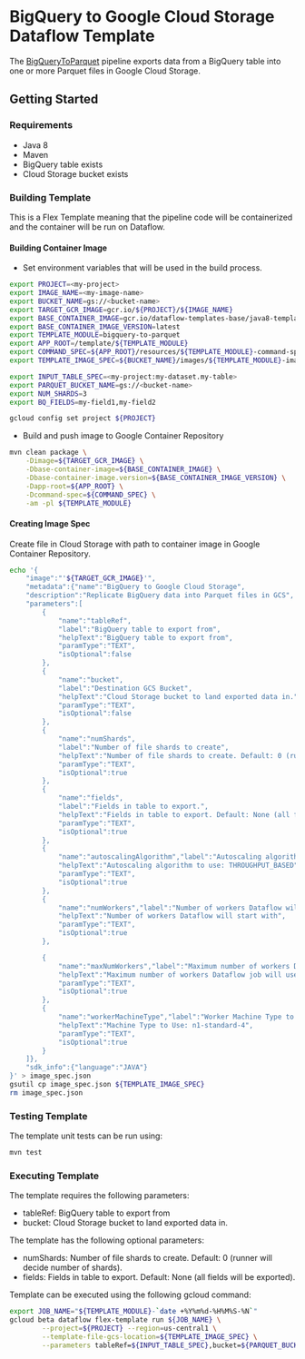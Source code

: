 # BigQuery to Google Cloud Storage Dataflow Template

The [BigQueryToParquet](src/main/java/com/google/cloud/teleport/v2/templates/BigQueryToParquet.java) pipeline exports data
from a BigQuery table into one or more Parquet files in Google Cloud Storage.

## Getting Started

### Requirements
* Java 8
* Maven
* BigQuery table exists
* Cloud Storage bucket exists

### Building Template
This is a Flex Template meaning that the pipeline code will be containerized and the container will be
run on Dataflow.

#### Building Container Image
* Set environment variables that will be used in the build process.
```sh
export PROJECT=<my-project>
export IMAGE_NAME=<my-image-name>
export BUCKET_NAME=gs://<bucket-name>
export TARGET_GCR_IMAGE=gcr.io/${PROJECT}/${IMAGE_NAME}
export BASE_CONTAINER_IMAGE=gcr.io/dataflow-templates-base/java8-template-launcher-base
export BASE_CONTAINER_IMAGE_VERSION=latest
export TEMPLATE_MODULE=bigquery-to-parquet
export APP_ROOT=/template/${TEMPLATE_MODULE}
export COMMAND_SPEC=${APP_ROOT}/resources/${TEMPLATE_MODULE}-command-spec.json
export TEMPLATE_IMAGE_SPEC=${BUCKET_NAME}/images/${TEMPLATE_MODULE}-image-spec.json

export INPUT_TABLE_SPEC=<my-project:my-dataset.my-table>
export PARQUET_BUCKET_NAME=gs://<bucket-name>
export NUM_SHARDS=3
export BQ_FIELDS=my-field1,my-field2

gcloud config set project ${PROJECT}
```
* Build and push image to Google Container Repository
```sh
mvn clean package \
    -Dimage=${TARGET_GCR_IMAGE} \
    -Dbase-container-image=${BASE_CONTAINER_IMAGE} \
    -Dbase-container-image.version=${BASE_CONTAINER_IMAGE_VERSION} \
    -Dapp-root=${APP_ROOT} \
    -Dcommand-spec=${COMMAND_SPEC} \
    -am -pl ${TEMPLATE_MODULE}
```

#### Creating Image Spec

Create file in Cloud Storage with path to container image in Google Container Repository.
```sh
echo '{
    "image":"'${TARGET_GCR_IMAGE}'",
    "metadata":{"name":"BigQuery to Google Cloud Storage",
    "description":"Replicate BigQuery data into Parquet files in GCS",
    "parameters":[
        {
            "name":"tableRef",
            "label":"BigQuery table to export from",
            "helpText":"BigQuery table to export from",
            "paramType":"TEXT",
            "isOptional":false
        },
        {
            "name":"bucket",
            "label":"Destination GCS Bucket",
            "helpText":"Cloud Storage bucket to land exported data in.",
            "paramType":"TEXT",
            "isOptional":false
        },
        {
            "name":"numShards",
            "label":"Number of file shards to create",
            "helpText":"Number of file shards to create. Default: 0 (runner will decide number of shards).",
            "paramType":"TEXT",
            "isOptional":true
        },
        {
            "name":"fields",
            "label":"Fields in table to export.",
            "helpText":"Fields in table to export. Default: None (all fields will be exported).",
            "paramType":"TEXT",
            "isOptional":true
        },
        {
            "name":"autoscalingAlgorithm","label":"Autoscaling algorithm to use",
            "helpText":"Autoscaling algorithm to use: THROUGHPUT_BASED",
            "paramType":"TEXT",
            "isOptional":true
        },
        {
            "name":"numWorkers","label":"Number of workers Dataflow will start with",
            "helpText":"Number of workers Dataflow will start with",
            "paramType":"TEXT",
            "isOptional":true
        },

        {
            "name":"maxNumWorkers","label":"Maximum number of workers Dataflow job will use",
            "helpText":"Maximum number of workers Dataflow job will use",
            "paramType":"TEXT",
            "isOptional":true
        },
        {
            "name":"workerMachineType","label":"Worker Machine Type to use in Dataflow Job",
            "helpText":"Machine Type to Use: n1-standard-4",
            "paramType":"TEXT",
            "isOptional":true
        }
    ]},
    "sdk_info":{"language":"JAVA"}
}' > image_spec.json
gsutil cp image_spec.json ${TEMPLATE_IMAGE_SPEC}
rm image_spec.json
```

### Testing Template

The template unit tests can be run using:
```sh
mvn test
```

### Executing Template

The template requires the following parameters:
* tableRef: BigQuery table to export from
* bucket: Cloud Storage bucket to land exported data in.

The template has the following optional parameters:
* numShards: Number of file shards to create. Default: 0 (runner will decide number of shards).
* fields: Fields in table to export. Default: None (all fields will be exported).

Template can be executed using the following gcloud command:
```sh
export JOB_NAME="${TEMPLATE_MODULE}-`date +%Y%m%d-%H%M%S-%N`"
gcloud beta dataflow flex-template run ${JOB_NAME} \
        --project=${PROJECT} --region=us-central1 \
        --template-file-gcs-location=${TEMPLATE_IMAGE_SPEC} \
        --parameters tableRef=${INPUT_TABLE_SPEC},bucket=${PARQUET_BUCKET_NAME},numShards=${NUM_SHARDS},fields=${BQ_FIELDS}
```
